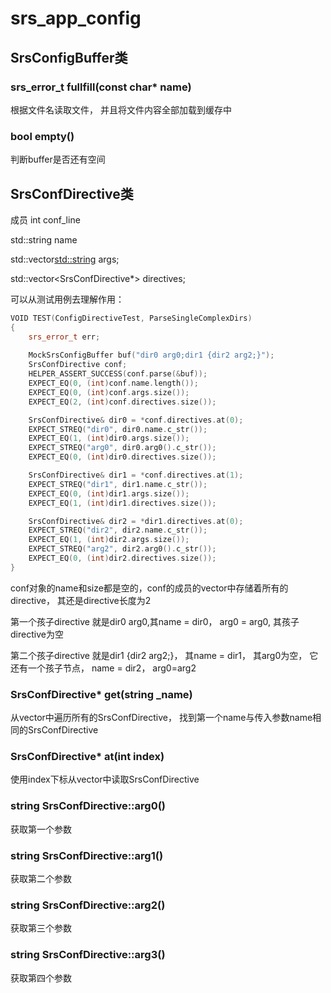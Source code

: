 # srs_app_config

## SrsConfigBuffer类

### srs_error_t fullfill(const char* name)
根据文件名读取文件， 并且将文件内容全部加载到缓存中

### bool empty()
判断buffer是否还有空间

## SrsConfDirective类
成员
int         conf_line

std::string name

std::vector<std::string> args;

std::vector<SrsConfDirective*> directives;

可以从测试用例去理解作用：

```cpp
VOID TEST(ConfigDirectiveTest, ParseSingleComplexDirs)
{
    srs_error_t err;
    
    MockSrsConfigBuffer buf("dir0 arg0;dir1 {dir2 arg2;}");
    SrsConfDirective conf;
    HELPER_ASSERT_SUCCESS(conf.parse(&buf));
    EXPECT_EQ(0, (int)conf.name.length());
    EXPECT_EQ(0, (int)conf.args.size());
    EXPECT_EQ(2, (int)conf.directives.size());

    SrsConfDirective& dir0 = *conf.directives.at(0);
    EXPECT_STREQ("dir0", dir0.name.c_str());
    EXPECT_EQ(1, (int)dir0.args.size());
    EXPECT_STREQ("arg0", dir0.arg0().c_str());
    EXPECT_EQ(0, (int)dir0.directives.size());

    SrsConfDirective& dir1 = *conf.directives.at(1);
    EXPECT_STREQ("dir1", dir1.name.c_str());
    EXPECT_EQ(0, (int)dir1.args.size());
    EXPECT_EQ(1, (int)dir1.directives.size());

    SrsConfDirective& dir2 = *dir1.directives.at(0);
    EXPECT_STREQ("dir2", dir2.name.c_str());
    EXPECT_EQ(1, (int)dir2.args.size());
    EXPECT_STREQ("arg2", dir2.arg0().c_str());
    EXPECT_EQ(0, (int)dir2.directives.size());
}
```
conf对象的name和size都是空的，conf的成员的vector中存储着所有的directive， 其还是directive长度为2

第一个孩子directive 就是dir0 arg0,其name = dir0， arg0 = arg0, 其孩子directive为空

第二个孩子directive 就是dir1 {dir2 arg2;}， 其name = dir1， 其arg0为空， 它还有一个孩子节点， name = dir2， arg0=arg2


### SrsConfDirective* get(string _name)
从vector中遍历所有的SrsConfDirective， 找到第一个name与传入参数name相同的SrsConfDirective

### SrsConfDirective* at(int index)
使用index下标从vector中读取SrsConfDirective

### string SrsConfDirective::arg0()
获取第一个参数

### string SrsConfDirective::arg1()
获取第二个参数

### string SrsConfDirective::arg2()
获取第三个参数

### string SrsConfDirective::arg3()
获取第四个参数